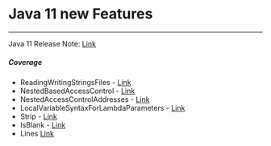 # Java 11 new Features

---

Java 11 Release Note: [Link](https://www.oracle.com/technetwork/java/javase/11-relnote-issues-5012449.html)

##### Coverage

- ReadingWritingStringsFiles - [Link](https://github.com/Fox-McCloud-MX/java11-features/blob/master/src/main/java/com/mx/ReadingWritingStringsFiles.java)
- NestedBasedAccessControl - [Link](https://github.com/Fox-McCloud-MX/java11-features/blob/master/src/main/java/com/mx/NestedBasedAccessControl.java)
- NestedAccessControlAddresses - [Link](https://github.com/Fox-McCloud-MX/java11-features/blob/master/src/main/java/com/mx/NestedAccessControlAddresses.java)
- LocalVariableSyntaxForLambdaParameters - [Link](https://github.com/Fox-McCloud-MX/java11-features/blob/master/src/main/java/com/mx/LocalVariableSyntaxForLambdaParameters.java)
- Strip - [Link](https://github.com/Fox-McCloud-MX/java11-features/blob/master/src/main/java/com/mx/java11/features/_string/Strip.java)
- IsBlank - [Link](https://github.com/Fox-McCloud-MX/java11-features/blob/master/src/main/java/com/mx/java11/features/_string/IsBlank.java)
- Lines [Link](https://github.com/Fox-McCloud-MX/java11-features/blob/master/src/main/java/com/mx/java11/features/_string/Lines.java)

